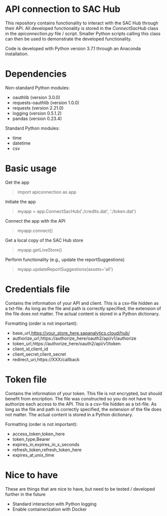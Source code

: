# API connection to SAC Hub

This repository contains functionality to interact with the SAC Hub through their API.  All developed functionality is stored in the *ConnectSacHub* class in the *apiconnection.py* file / script.  Smaller Python scripts calling this class can then be used to demonstrate the developed functionality.

Code is developed with Python version 3.7.1 through an Anaconda installation.

# Dependencies
Non-standard Python modules:
- oauthlib            (version 3.0.0)
- requests-oauthlib   (version 1.0.0)
- requests            (version 2.21.0)
- logging             (version 0.5.1.2)
- pandas              (version 0.23.4)

Standard Python modules:
- time
- datetime
- csv

# Basic usage
Get the app
> import apiconnection as app

Initiate the app
> myapp = app.ConnectSacHub('./credits.dat', './token.dat')

Connect the app with the API
> myapp.connect()

Get a local copy of the SAC Hub store
> myapp.getLiveStore()

Perform functionality (e.g., update the reportSuggestions)
> myapp.updateReportSuggestions(assets='all')

# Credentials file

Contains the information of your API and client.  This is a csv-file hidden as a txt-file.  As long as the file and path is correctly specified, the extension of the file does not matter.  The actual content is stored in a Python dictionary.

Formatting (order is not important):

- base_url,https://your_store_here.sapanalytics.cloud/hub/
- authorize_url,https://authorize_here/oauth2/api/v1/authorize
- token_url,https://authorize_here/oauth2/api/v1/token
- client_id,client_id
- client_secret,client_secret
- redirect_uri,https://XXX/callback

# Token file

Contains the information of your token.  This file is not encrypted, but should benefit from encription.  The file was constructed so you do not have to authorize each access to the API.  This is a csv-file hidden as a txt-file.  As long as the file and path is correctly specified, the extension of the file does not matter.  The actual content is stored in a Python dictionary.

Formatting (order is not important):

- access_token,token_here
- token_type,Bearer
- expires_in,expires_in_x_seconds
- refresh_token,refresh_token_here
- expires_at,unix_time

# Nice to have

These are things that are nice to have, but need to be tested / developed further in the future

- Standard interaction with Python logging
- Enable containerization with Docker
